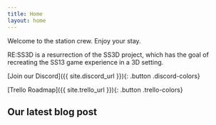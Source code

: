 ```yaml
---
title: Home
layout: home
---
```


Welcome to the station crew. Enjoy your stay.

RE:SS3D is a resurrection of the SS3D project, which has the goal of recreating the SS13 game experience in a 3D setting.

[Join our Discord]({{ site.discord_url }}){: .button .discord-colors}

[Trello Roadmap]({{ site.trello_url }}){: .button .trello-colors}

## Our latest blog post
